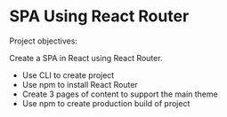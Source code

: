 # SPA Using React Router

Project objectives:

Create a SPA in React using React Router.
- Use CLI to create project
- Use npm to install React Router
- Create 3 pages of content to support the main theme
- Use npm to create production build of project

